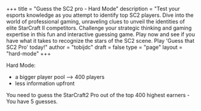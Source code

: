+++
title = "Guess the SC2 pro - Hard Mode"
description = "Test your esports knowledge as you attempt to identify top SC2 players. Dive into the world of professional gaming, unraveling clues to unveil the identities of elite StarCraft II competitors. Challenge your strategic thinking and gaming expertise in this fun and interactive guessing game. Play now and see if you have what it takes to recognize the stars of the SC2 scene. Play 'Guess that SC2 Pro' today!"
author = "tobijdc"
draft = false
type = "page"
layout = "hard-mode"
+++

Hard Mode:
 - a bigger player pool --> 400 players
 - less information upfront

You need to guess the  StarCraft2 Pro out of the top 400 highest earners - You have 5 guesses.
